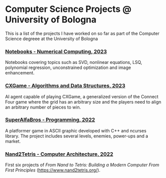 # Computer Science Projects @ University of Bologna
This is a list of the projects I have worked on so far as part of the Computer Science degreee at the University of Bologna

### [Notebooks - Numerical Computing, 2023](https://github.com/MattiaFerrarini/Numerical-Computing)
Notebooks covering topics such as SVD, nonlinear equations, LSQ, polynomial regression, unconstrained optimization and image enhancement.

### [CXGame - Algorithms and Data Structures, 2023](https://github.com/maforn/CXGame) 
AI agent capable of playing CXGame, a generalized version of the Connect Four game where the grid has an arbitrary size and the players need to align an arbitrary number of pieces to win. 

### [SuperAlfaBros - Programming, 2022](https://github.com/maforn/SuperAlfaBros)
A platformer game in ASCII graphic developed with C++ and ncurses library.
The project includes several levels, enemies, power-ups and a market.

### [Nand2Tetris - Computer Architecture, 2022](https://github.com/MattiaFerrarini/Nand2Tetris)
First six projects of _From Nand to Tetris: Building a Modern Computer From First Principles_ (https://www.nand2tetris.org/).
